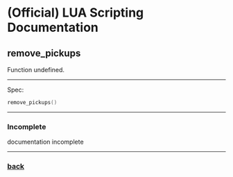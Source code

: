 
# (Official) LUA Scripting Documentation

## remove_pickups

Function undefined.

___

Spec:

```lua
remove_pickups()
```

___

### Incomplete

documentation incomplete

___

### [back](../other)

